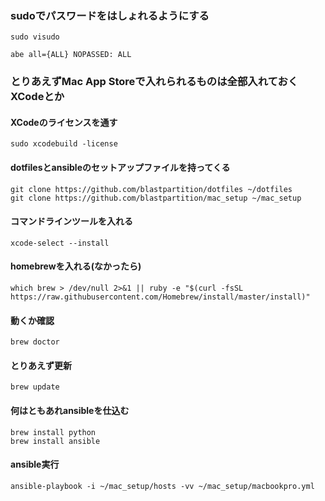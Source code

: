 ### sudoでパスワードをはしょれるようにする

    sudo visudo

    abe all={ALL} NOPASSED: ALL

### とりあえずMac App Storeで入れられるものは全部入れておく XCodeとか
#### XCodeのライセンスを通す

    sudo xcodebuild -license

#### dotfilesとansibleのセットアップファイルを持ってくる

```
git clone https://github.com/blastpartition/dotfiles ~/dotfiles
git clone https://github.com/blastpartition/mac_setup ~/mac_setup
```

#### コマンドラインツールを入れる

    xcode-select --install

#### homebrewを入れる(なかったら)

    which brew > /dev/null 2>&1 || ruby -e "$(curl -fsSL https://raw.githubusercontent.com/Homebrew/install/master/install)"

#### 動くか確認

    brew doctor

#### とりあえず更新

    brew update

#### 何はともあれansibleを仕込む

```
brew install python
brew install ansible
```

#### ansible実行

    ansible-playbook -i ~/mac_setup/hosts -vv ~/mac_setup/macbookpro.yml
